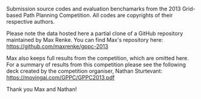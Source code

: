 Submission source codes and evaluation benchamarks from the 2013 Grid-based Path Planning Competition.
All codes are copyrights of their respective authors. 

Please note the data hosted here a partial clone of a GitHub repository maintained by Max Renke.
You can find Max's repository here:
https://github.com/maxrenke/gppc-2013

Max also keeps full results from the competition, which are omitted here. 
For a summary of results from this competition please see the following
deck created by the competition organiser, Nathan Sturtevant:
https://movingai.com/GPPC/GPPC2013.pdf

Thank you Max and Nathan!




